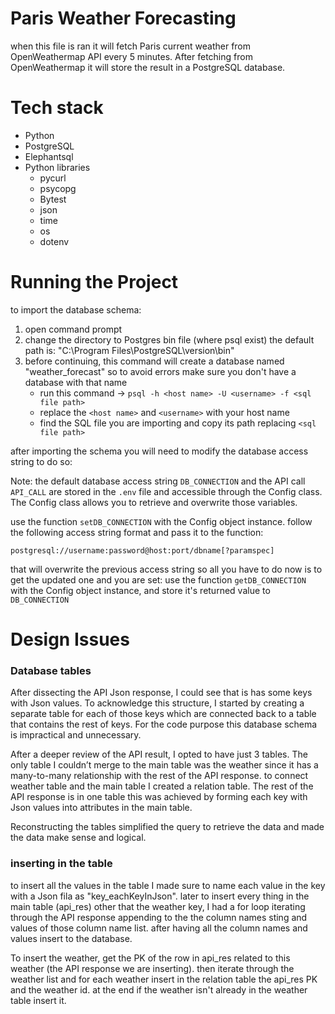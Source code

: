 # Paris Weather Forecasting 
when this file is ran it will fetch Paris current weather from OpenWeathermap API every 5 minutes. After fetching from OpenWeathermap it will store the result in a PostgreSQL database.

# Tech stack
- Python
- PostgreSQL 
- Elephantsql
- Python libraries 
  - pycurl
  - psycopg
  - Bytest
  - json
  - time
  - os
  - dotenv
 
# Running the Project
to import the database schema:
1. open command  prompt 
2. change the directory to Postgres bin file (where psql exist) the default path is: "C:\Program Files\PostgreSQL\version\bin"
3. before continuing, this command will create a database named "weather_forecast" so to avoid errors make sure you don't have a database with that name 
	- run this command -> `psql -h <host name> -U <username> -f <sql file path>`
	- replace the `<host name>` and `<username>` with your host name 
	- find the SQL file you are importing and copy its path replacing `<sql file path>`


after importing the schema you will need to modify the database access string to do so:

Note:
the default database access string `DB_CONNECTION` and the API call `API_CALL` are stored in the `.env` file and accessible through the Config class. The Config class allows you to retrieve and overwrite those variables.


use the function `setDB_CONNECTION` with the Config object instance.
follow the following access string format and pass it to the function:


`postgresql://username:password@host:port/dbname[?paramspec]`


that will overwrite the previous access string so all you have to do now is to get the updated one and you are set:
use the function `getDB_CONNECTION` with the Config object instance, and store it's returned value to `DB_CONNECTION`


# Design Issues 
### Database tables 
After dissecting the API Json response, I could see that is has some keys with Json values.  To acknowledge this structure, I started by creating a separate table for each of those keys which are connected back to a table that contains the rest of keys. For the code purpose this database schema is impractical and unnecessary. 

After a deeper review of the API result, I opted to have just 3 tables. The only table I couldn’t merge to the main table was the weather since it has a many-to-many relationship with the rest of the API response. to connect weather table and the main table I created a relation table. The rest of the API response is in one table this was achieved by forming each key with Json values into attributes in the main table.

Reconstructing the tables simplified the query to retrieve the data and made the data make sense and logical.

### inserting in the table 
to insert all the values in the table I made sure to name each value in the key with a Json fila as "key_eachKeyInJson". later to insert every thing in the main table (api_res) other that the weather key, I had a for loop iterating through the API response appending to the the column names sting and values of those column name list. after having all the column names and values insert to the database.

To insert the weather, get the PK of the row in api_res related to this weather (the API response we are inserting). then iterate through the weather list and for each weather insert in the relation table the api_res PK and the weather id. at the end if the weather isn't already in the weather table insert it.





